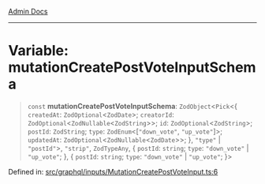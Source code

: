 [Admin Docs](/)

***

# Variable: mutationCreatePostVoteInputSchema

> `const` **mutationCreatePostVoteInputSchema**: `ZodObject`\<`Pick`\<\{ `createdAt`: `ZodOptional`\<`ZodDate`\>; `creatorId`: `ZodOptional`\<`ZodNullable`\<`ZodString`\>\>; `id`: `ZodOptional`\<`ZodString`\>; `postId`: `ZodString`; `type`: `ZodEnum`\<\[`"down_vote"`, `"up_vote"`\]\>; `updatedAt`: `ZodOptional`\<`ZodNullable`\<`ZodDate`\>\>; \}, `"type"` \| `"postId"`\>, `"strip"`, `ZodTypeAny`, \{ `postId`: `string`; `type`: `"down_vote"` \| `"up_vote"`; \}, \{ `postId`: `string`; `type`: `"down_vote"` \| `"up_vote"`; \}\>

Defined in: [src/graphql/inputs/MutationCreatePostVoteInput.ts:6](https://github.com/Sourya07/talawa-api/blob/aac5f782223414da32542752c1be099f0b872196/src/graphql/inputs/MutationCreatePostVoteInput.ts#L6)
